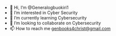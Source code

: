 - 👋 Hi, I’m @Generalogbuokiri1
- 👀 I’m interested in Cyber Security 
- 🌱 I’m currently learning Cybersecurity 
- 💞️ I’m looking to collaborate on Cybersecurity 
- 📫 How to reach me genbooks4christ@gmail.com 

<!---
Generalogbuokiri1/Generalogbuokiri1 is a ✨ special ✨ repository because its `README.md` (this file) appears on your GitHub profile.
You can click the Preview link to take a look at your changes.
--->
